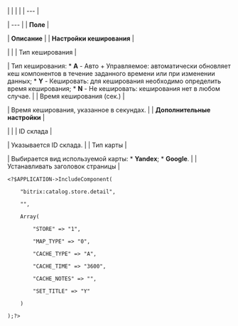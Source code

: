 |  |  |  |
| --- |

| --- |
| **Поле** |

| **Описание** |
| **Настройки кеширования** |

| |
| Тип кеширования |

| Тип кеширования:  * **A** - Авто + Управляемое: автоматически обновляет кеш компонентов в течение заданного времени или при изменении данных; * **Y** - Кешировать: для кеширования необходимо определить время кеширования; * **N** - Не кешировать: кеширования нет в любом случае. |
| Время кеширования (сек.) |

| Время кеширования, указанное в секундах. |
| **Дополнительные настройки** |

| |
| ID склада |

| Указывается ID склада. |
| Тип карты |

| Выбирается вид используемой карты:  * **Yandex**; * **Google**. |
| Устанавливать заголовок страницы |

```
<?$APPLICATION->IncludeComponent(

	"bitrix:catalog.store.detail",

	"",

	Array(

		"STORE" => "1",

		"MAP_TYPE" => "0",

		"CACHE_TYPE" => "A",

		"CACHE_TIME" => "3600",

		"CACHE_NOTES" => "",

		"SET_TITLE" => "Y"

	)

);?>


```